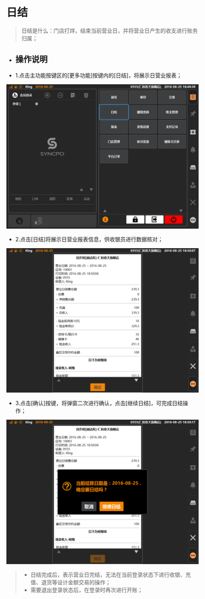 # 日结  
> 日结是什么：门店打烊，结束当前营业日，并将营业日产生的收支进行账务归属；  

* ## 操作说明
* 1.点击主功能按键区的[更多功能]按键内的[日结]，将展示日营业报表；  

![](15日结-1.png)  

* 2.点击[日结]将展示日营业报表信息，供收银员进行数据核对；  

![](15日结-2.png)  

* 3.点击[确认]按键，将弹窗二次进行确认，点击[继续日结]，可完成日结操作；  

![](15日结-3.png)  
> * 日结完成后，表示营业日完结，无法在当前登录状态下进行收银、充值、退货等设计金额交易的操作；  
> * 需要退出登录状态后，在登录时再次进行开账；

